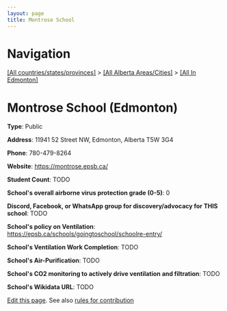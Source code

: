 ```yaml
---
layout: page
title: Montrose School
---
```

# Navigation

[[All countries/states/provinces]](../../..) > [[All Alberta Areas/Cities]](../..) > [[All In Edmonton]](..)

# Montrose School (Edmonton)

**Type**: Public

**Address**: 11941 52 Street NW, Edmonton, Alberta T5W 3G4

**Phone**: 780-479-8264

**Website**: <https://montrose.epsb.ca/>

**Student Count**: TODO

**School's overall airborne virus protection grade (0-5)**: 0

**Discord, Facebook, or WhatsApp group for discovery/advocacy for THIS school**: TODO

**School's policy on Ventilation**: <https://epsb.ca/schools/goingtoschool/schoolre-entry/>

**School's Ventilation Work Completion**: TODO

**School's Air-Purification**: TODO

**School's CO2 monitoring to actively drive ventilation and filtration**: TODO

**School's Wikidata URL**: TODO


[Edit this page](https://github.com/ventilate-schools/AB/edit/main/./Edmonton/Montrose_School.md). See also [rules for contribution](../../../contribution-rules/)